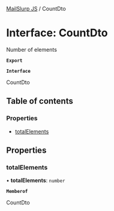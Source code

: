 [MailSlurp JS](../README.md) / CountDto

# Interface: CountDto

Number of elements

**`Export`**

**`Interface`**

CountDto

## Table of contents

### Properties

- [totalElements](CountDto.md#totalelements)

## Properties

### totalElements

• **totalElements**: `number`

**`Memberof`**

CountDto
